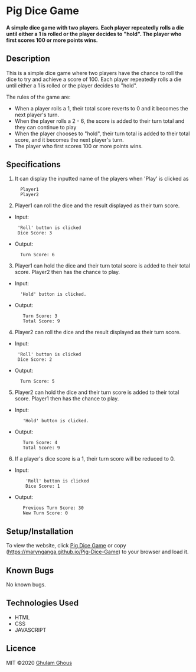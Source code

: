 # Pig Dice Game
#### A simple dice game with two players. Each player repeatedly rolls a die until either a 1 is rolled or the player decides to "hold". The player who first scores 100 or more points wins. 

## Description
This is a simple dice game where two players have the chance to roll the dice to try and achieve a score of 100. Each player repeatedly rolls a die until either a 1 is rolled or the player decides to "hold". 

The rules of the game are:
* When a player rolls a 1, their  total score reverts to 0 and it becomes the next player's turn.
* When the player rolls a 2 - 6, the score is added to their turn total and they can continue to play
* When the player chooses to "hold", their turn total is added to their total score, and it becomes the next player's turn.
* The player who first scores 100 or more points wins.

## Specifications
1. It can display the inputted name of the players when 'Play' is clicked as

         Player1
         Player2
 
 2. Player1 can roll the dice and the result displayed as their turn score.
 * Input:
 
        'Roll' button is clicked
        Dice Score: 3 
 * Output:
  
         Turn Score: 6
  
3. Player1 can hold the dice and their turn total score is added to their total score. Player2 then has the chance to play.
 * Input: 
 
         'Hold' button is clicked.
 * Output:
  
          Turn Score: 3
          Total Score: 9
          
4. Player2 can roll the dice and the result displayed as their turn score.
 * Input:
 
        'Roll' button is clicked
        Dice Score: 2
 * Output:
  
         Turn Score: 5
  
5. Player2 can hold the dice and their turn score is added to their total score. Player1 then has the chance to play.
 * Input: 
  
          'Hold' button is clicked.
 * Output:
  
          Turn Score: 4
          Total Score: 9        
          
6. If a player's dice score is a 1, their turn score will be reduced to 0.
  * Input:
      
            'Roll' button is clicked
            Dice Score: 1
   * Output: 
            
            Previous Turn Score: 30
            New Turn Score: 0
    

          
## Setup/Installation
To view the website, click [Pig Dice Game](https://ghulamghousdev.github.io/Pig-Dice-Game) or copy (https://marynganga.github.io/Pig-Dice-Game) to your browser and load it.

## Known Bugs
No known bugs.

## Technologies Used
* HTML
* CSS
* JAVASCRIPT

## Licence
MIT &copy;2020 [Ghulam Ghous](https://github.com/ghulamghousdev)
